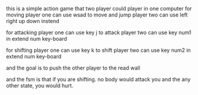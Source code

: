 this is a simple action game that 
two player could player in one computer
for moving
player one can use wsad to move and jump
player two can use left right up down instend

for attacking
player one can use key j to attack
player two can use key num1 in extend num key-board

for shifting
player one can use key k to shift
player two can use key num2 in extend num key-board

and the goal is to push the other player to the read wall

and the fsm is that 
if you are shifting. no body would attack you 
and the any other state, you would hurt.
